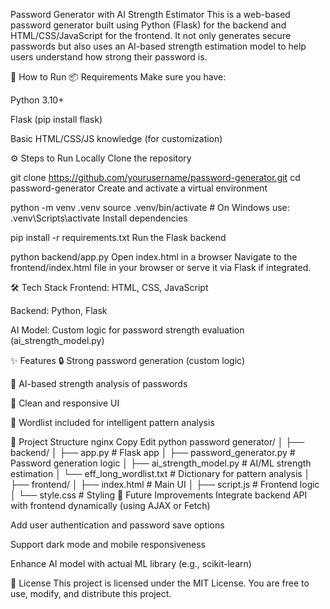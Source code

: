 Password Generator with AI Strength Estimator
This is a web-based password generator built using Python (Flask) for the backend and HTML/CSS/JavaScript for the frontend. It not only generates secure passwords but also uses an AI-based strength estimation model to help users understand how strong their password is.

🚀 How to Run
📦 Requirements
Make sure you have:

Python 3.10+

Flask (pip install flask)

Basic HTML/CSS/JS knowledge (for customization)

⚙️ Steps to Run Locally
Clone the repository

git clone https://github.com/yourusername/password-generator.git
cd password-generator
Create and activate a virtual environment

python -m venv .venv
source .venv/bin/activate  # On Windows use: .venv\Scripts\activate
Install dependencies

pip install -r requirements.txt
Run the Flask backend

python backend/app.py
Open index.html in a browser
Navigate to the frontend/index.html file in your browser or serve it via Flask if integrated.

🛠️ Tech Stack
Frontend: HTML, CSS, JavaScript

Backend: Python, Flask

AI Model: Custom logic for password strength evaluation (ai_strength_model.py)

✨ Features
🔒 Strong password generation (custom logic)

🤖 AI-based strength analysis of passwords

🎨 Clean and responsive UI

📜 Wordlist included for intelligent pattern analysis

📁 Project Structure
nginx
Copy
Edit
python password generator/
│
├── backend/
│   ├── app.py                    # Flask app
│   ├── password_generator.py     # Password generation logic
│   ├── ai_strength_model.py      # AI/ML strength estimation
│   └── eff_long_wordlist.txt     # Dictionary for pattern analysis
│
├── frontend/
│   ├── index.html                # Main UI
│   ├── script.js                 # Frontend logic
│   └── style.css                 # Styling
🧠 Future Improvements
Integrate backend API with frontend dynamically (using AJAX or Fetch)

Add user authentication and password save options

Support dark mode and mobile responsiveness

Enhance AI model with actual ML library (e.g., scikit-learn)

📄 License
This project is licensed under the MIT License.
You are free to use, modify, and distribute this project.
